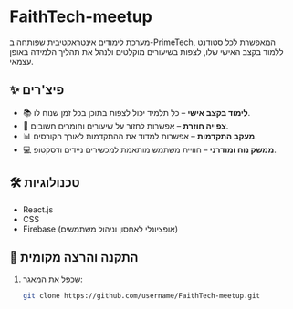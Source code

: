 # FaithTech-meetup

מערכת לימודים אינטראקטיבית שפותחה ב-PrimeTech, המאפשרת לכל סטודנט ללמוד בקצב האישי שלו, לצפות בשיעורים מוקלטים ולנהל את תהליך הלמידה באופן עצמאי.

## ✨ פיצ'רים
- 📚 **לימוד בקצב אישי** – כל תלמיד יכול לצפות בתוכן בכל זמן שנוח לו.  
- 🎥 **צפייה חוזרת** – אפשרות לחזור על שיעורים וחומרים חשובים.  
- 📊 **מעקב התקדמות** – אפשרות למדוד את ההתקדמות לאורך הקורסים.  
- 💻 **ממשק נוח ומודרני** – חוויית משתמש מותאמת למכשירים ניידים ודסקטופ.  

## 🛠️ טכנולוגיות
- React.js  
- CSS  
- Firebase (אופציונלי לאחסון וניהול משתמשים)  

## 🚀 התקנה והרצה מקומית

1. שכפל את המאגר:
   ```bash
   git clone https://github.com/username/FaithTech-meetup.git
